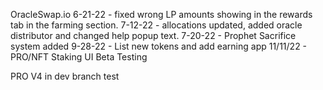 OracleSwap.io
6-21-22 - fixed wrong LP amounts showing in the rewards tab in the farming section.
7-12-22 - allocations updated, added oracle distributor and changed help popup text.
7-20-22 - Prophet Sacrifice system added
9-28-22 - List new tokens and add earning app
11/11/22 - PRO/NFT Staking UI Beta Testing 

PRO V4 in dev branch test
